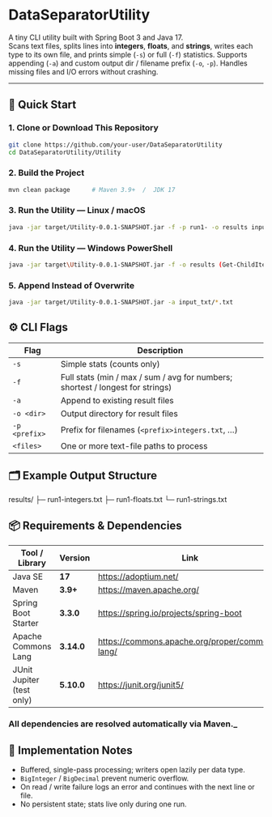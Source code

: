 # DataSeparatorUtility

A tiny CLI utility built with Spring Boot 3 and Java 17.  
Scans text files, splits lines into **integers**, **floats**, and **strings**, writes each type to its own file, and prints simple (`-s`) or full (`-f`) statistics. Supports appending (`-a`) and custom output dir / filename prefix (`-o`, `-p`). Handles missing files and I/O errors without crashing.

---

## 🚀 Quick Start

### 1. **Clone or Download This Repository**
```bash
git clone https://github.com/your-user/DataSeparatorUtility
cd DataSeparatorUtility/Utility
```

### 2. **Build the Project**
```bash
mvn clean package      # Maven 3.9+  /  JDK 17
```

### 3. **Run the Utility — Linux / macOS**
```bash
java -jar target/Utility-0.0.1-SNAPSHOT.jar -f -p run1- -o results input_txt/*.txt
```

### 4. **Run the Utility — Windows PowerShell**
```bash
java -jar target\Utility-0.0.1-SNAPSHOT.jar -f -o results (Get-ChildItem input_txt\*.txt).FullName
```

### 5. **Append Instead of Overwrite**
```bash
java -jar target/Utility-0.0.1-SNAPSHOT.jar -a input_txt/*.txt
```

## ⚙️ CLI Flags
| Flag | Description |
|------|-------------|
| `-s` | Simple stats (counts only) |
| `-f` | Full stats (min / max / sum / avg for numbers; shortest / longest for strings) |
| `-a` | Append to existing result files |
| `-o <dir>` | Output directory for result files |
| `-p <prefix>` | Prefix for filenames (`<prefix>integers.txt`, …) |
| `<files>` | One or more text-file paths to process |

## 🗂️ Example Output Structure
results/
├─ run1-integers.txt
├─ run1-floats.txt
└─ run1-strings.txt

## 📦 Requirements & Dependencies

| Tool / Library | Version | Link |
|----------------|---------|------|
| Java SE | **17** | https://adoptium.net/ |
| Maven | **3.9+** | https://maven.apache.org/ |
| Spring Boot Starter | **3.3.0** | https://spring.io/projects/spring-boot |
| Apache Commons Lang | **3.14.0** | https://commons.apache.org/proper/commons-lang/ |
| JUnit Jupiter (test only) | **5.10.0** | https://junit.org/junit5/ |

### All dependencies are resolved automatically via Maven._

## 📝 Implementation Notes
* Buffered, single-pass processing; writers open lazily per data type.
* `BigInteger` / `BigDecimal` prevent numeric overflow.
* On read / write failure logs an error and continues with the next line or file.
* No persistent state; stats live only during one run.

